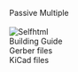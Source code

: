 Passive Multiple 
<br> 
<br>
<img src="https://assets.bigcartel.com/product_images/375084793/IMG_0597.jpeg?auto=format&fit=max&w=200))" alt="Selfhtml">
<br>
Building Guide <br>
Gerber files  <br>
KiCad files
